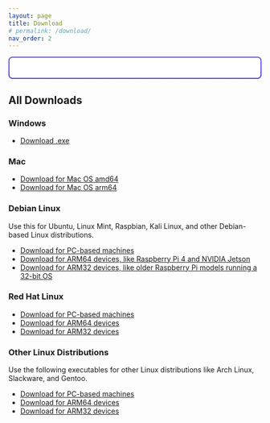 ```yaml
---
layout: page
title: Download
# permalink: /download/
nav_order: 2
---
```



<style>

    .card {
        background-color: #ffffff;
        margin-bottom: 20px;
        padding: 20px;
        border-radius: 8px;
        box-shadow: 0 2px 4px rgba(0,0,0,0.1);
        text-align: center; 
    }
    .card-highlight {
position: relative;
border: 2px solid transparent; /* Make the border transparent */
background: linear-gradient(#ffffff, #ffffff) padding-box, linear-gradient(#6f55d5, #5739ce) border-box;
box-shadow: 0 0 0 2px var(--border-gradient, linear-gradient(#6f55d5, #5739ce)) inset;
}
    .card-title {
        font-size: 24px;
        margin-bottom: 10px;
    }
    .card-text {
        font-size: 16px;
        margin-bottom: 20px;
    }
    .btn {
        display: inline-block;
        padding: 10px 20px;
        /* background-color: #007bff;
        color: #ffffff; */
        text-decoration: none;
        border-radius: 5px;
    }
    .list-group {
        list-style: none;
        padding: 0;
    }
    .list-group-item {
        background-color: #ffffff;
        margin-bottom: 10px;
        padding: 10px;
        border-radius: 5px;
    }
    .list-group-item a {
        text-decoration: none;
        /* color: #007bff; */
    }
</style>


<div class="card card-highlight" id="suggestedDownload">
    <!-- Suggested download card content will be inserted here by JavaScript -->
</div>

## All Downloads
### Windows
* [Download .exe](https://api.puppetpc.com/manage/static/release/puppetpc-windows-amd64.exe)

### Mac
* [Download for Mac OS amd64](https://api.puppetpc.com/manage/static/release/puppetpc-darwin-amd64)
* [Download for Mac OS arm64](https://api.puppetpc.com/manage/static/release/puppetpc-darwin-arm64)  

### Debian Linux
Use this for Ubuntu, Linux Mint, Raspbian, Kali Linux, and other Debian-based Linux distributions.  
* [Download for PC-based machines](https://api.puppetpc.com/manage/static/release/puppetpc_48.0.0-1_amd64.deb)  
* [Download for ARM64 devices, like Raspberry Pi 4 and NVIDIA Jetson](https://api.puppetpc.com/manage/static/release/puppetpc_48.0.0-1_arm64.deb) 
* [Download for ARM32 devices, like older Raspberry Pi models running a 32-bit OS](https://api.puppetpc.com/manage/static/release/puppetpc_48.0.0-1_armhf.deb)  

### Red Hat Linux
* [Download for PC-based machines](https://api.puppetpc.com/manage/static/release/puppetpc-48.0.0-2.x86_64.rpm)
* [Download for ARM64 devices](https://api.puppetpc.com/manage/static/release/puppetpc-48.0.0-2.arm64.rpm)
* [Download for ARM32 devices](https://api.puppetpc.com/manage/static/release/puppetpc-48.0.0-2.amdhf.rpm)

### Other Linux Distributions
Use the following executables for other Linux distributions like Arch Linux, Slackware, and Gentoo.
* [Download for PC-based machines](https://api.puppetpc.com/manage/static/release/puppetpc-linux-amd64)
* [Download for ARM64 devices](https://api.puppetpc.com/manage/static/release/puppetpc-linux-arm64)
* [Download for ARM32 devices](https://api.puppetpc.com/manage/static/release/puppetpc-linux-arm32)


<script>

document.addEventListener('DOMContentLoaded', function() {
    var os = "Windows";
    var downloadLink = "/downloads/windows/package.exe";
    var downloadText = "Download for Windows";
    var guideLink = "installation.html";
    var arch = navigator.platform.indexOf("64") !== -1 ? "64" : "32";

    if (navigator.appVersion.indexOf("Win") !== -1) {
        os = "Windows";
        downloadLink = "/downloads/windows/package.exe";
        downloadText = "Download for Windows";
    } else if (navigator.appVersion.indexOf("Mac") !== -1) {
        os = "MacOS";
        arch = navigator.userAgent.indexOf("arm64") !== -1 ? "arm64" : "amd64";
        downloadLink = `/downloads/macos/package-${arch}.dmg`;
        downloadText = `Download for MacOS (${arch})`;
    } else if (navigator.appVersion.indexOf("X11") !== -1 || navigator.appVersion.indexOf("Linux") !== -1) {
        os = "Linux";
        if (navigator.userAgent.indexOf("arm64") !== -1) {
            arch = "arm64";
        } else if (navigator.userAgent.indexOf("armhf") !== -1) {
            arch = "armhf";
        } else {
            arch = "amd64";
        }
        downloadLink = `/downloads/linux/package-${arch}.tar.gz`;
        downloadText = `Download for Linux (${arch})`;
    }

    var suggestedDownloadCard = document.getElementById('suggestedDownload');
    suggestedDownloadCard.innerHTML = `
        <div class="card-body">
            <h2 class="card-title">Suggested Download for ${os}</h5>
            <br>
            <a href="${downloadLink}" class="btn btn-primary">${downloadText}</a>
            <p class="card-text"><a href="${guideLink}">View Installation Guide</a></p>
        </div>
    `;
});


</script>


